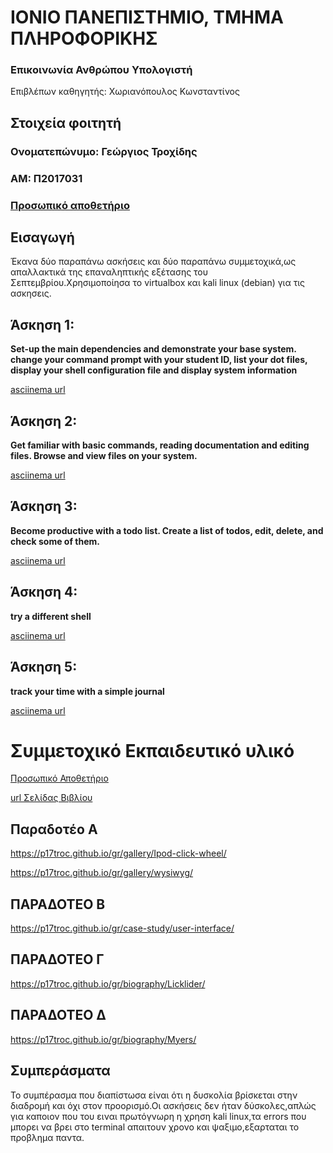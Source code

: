 # ΙΟΝΙΟ ΠΑΝΕΠΙΣΤΗΜΙΟ, ΤΜΗΜΑ ΠΛΗΡΟΦΟΡΙΚΗΣ 

### Επικοινωνία Ανθρώπου Υπολογιστή  
Επιβλέπων καθηγητής: Χωριανόπουλος Κωνσταντίνος 

## Στοιχεία φοιτητή 
### Ονοματεπώνυμο: Γεώργιος Τροχίδης
### ΑΜ: Π2017031

### [Προσωπικό αποθετήριο](https://github.com/p17troc/hci)

## Εισαγωγή

Έκανα δύο παραπάνω ασκήσεις και δύο παραπάνω συμμετοχικά,ως απαλλακτικά της επαναληπτικής εξέτασης του Σεπτεμβρίου.Χρησιμοποίησα το virtualbox και kali linux (debian) για τις ασκησεις.



## Άσκηση 1:

**Set-up the main dependencies and demonstrate your base system. change your command prompt with your student ID, list your dot files, display your shell configuration file and display system information**

[asciinema url](https://asciinema.org/a/3RwpwKuDqeJ7n2LcqWE67SfGk?fbclid=IwAR2xavrSdjrwbArFSLqenm-u8UhdjmWR9Al9rnk2j0ZlKzkhu8-RbhEjVmQ)



## Άσκηση 2: 

**Get familiar with basic commands, reading documentation and editing files. Browse and view files on your system.**

[asciinema url](https://asciinema.org/a/6RnXMocZ4bTagVU0xY0XQ0KEB?fbclid=IwAR2xavrSdjrwbArFSLqenm-u8UhdjmWR9Al9rnk2j0ZlKzkhu8-RbhEjVmQ)


## Άσκηση 3:

**Become productive with a todo list. Create a list of todos, edit, delete, and check some of them.**

[asciinema url](https://asciinema.org/a/E3TiYFIamvhV6gjXaVlxwfA0Z?fbclid=IwAR2xavrSdjrwbArFSLqenm-u8UhdjmWR9Al9rnk2j0ZlKzkhu8-RbhEjVmQ)


## Άσκηση 4:

**try a different shell**

[asciinema url](https://asciinema.org/a/q57AdD3FhgR1KVS3eualCrw8I?fbclid=IwAR2xavrSdjrwbArFSLqenm-u8UhdjmWR9Al9rnk2j0ZlKzkhu8-RbhEjVmQ)

## Άσκηση 5:

**track your time with a simple journal**

[asciinema url](https://asciinema.org/a/BCsRpCbc1JXSrcZLom0SVVcGS?fbclid=IwAR2xavrSdjrwbArFSLqenm-u8UhdjmWR9Al9rnk2j0ZlKzkhu8-RbhEjVmQ)








# Συμμετοχικό Εκπαιδευτικό υλικό

[Προσωπικό Αποθετήριο](https://github.com/p17troc)

[url Σελίδας Βιβλίου](https://github.com/p17troc/gr)

## Παραδοτέο Α

https://p17troc.github.io/gr/gallery/Ipod-click-wheel/

https://p17troc.github.io/gr/gallery/wysiwyg/

## ΠΑΡΑΔΟΤΕΟ Β

https://p17troc.github.io/gr/case-study/user-interface/

## ΠΑΡΑΔΟΤΕΟ Γ

https://p17troc.github.io/gr/biography/Licklider/

## ΠΑΡΑΔΟΤΕΟ Δ

https://p17troc.github.io/gr/biography/Myers/

## Συμπεράσματα 

Το συμπέρασμα που διαπίστωσα είναι ότι η δυσκολία βρίσκεται στην διαδρομή και όχι στον προορισμό.Οι ασκήσεις δεν ήταν δύσκολες,απλώς για καποιον που του ειναι πρωτόγνωρη η χρηση kali linux,τα errors που μπορει να βρει στο terminal απαιτουν χρονο και ψαξιμο,εξαρταται το προβλημα παντα.
